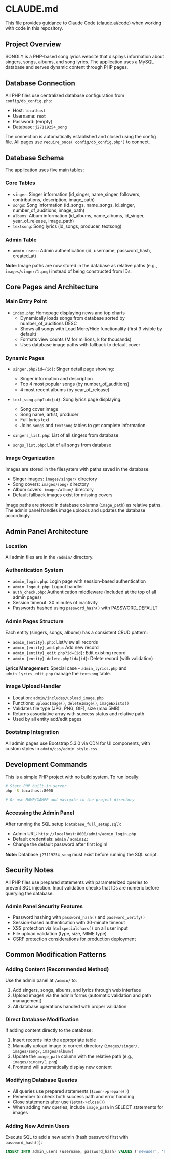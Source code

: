 # CLAUDE.md

This file provides guidance to Claude Code (claude.ai/code) when working with code in this repository.

## Project Overview

SONGLY is a PHP-based song lyrics website that displays information about singers, songs, albums, and song lyrics. The application uses a MySQL database and serves dynamic content through PHP pages.

## Database Connection

All PHP files use centralized database configuration from `config/db_config.php`:
- Host: `localhost`
- Username: `root`
- Password: (empty)
- Database: `j27119254_song`

The connection is automatically established and closed using the config file. All pages use `require_once('config/db_config.php')` to connect.

## Database Schema

The application uses five main tables:

### Core Tables
- `singer`: Singer information (id_singer, name_singer, followers, contributions, description, image_path)
- `songs`: Song information (id_songs, name_songs, id_singer, number_of_auditions, image_path)
- `albums`: Album information (id_albums, name_albums, id_singer, year_of_release, image_path)
- `textsong`: Song lyrics (id_songs, producer, textsong)

### Admin Table
- `admin_users`: Admin authentication (id, username, password_hash, created_at)

**Note**: Image paths are now stored in the database as relative paths (e.g., `images/singer/1.png`) instead of being constructed from IDs.

## Core Pages and Architecture

### Main Entry Point
- `index.php`: Homepage displaying news and top charts
  - Dynamically loads songs from database sorted by number_of_auditions DESC
  - Shows all songs with Load More/Hide functionality (first 3 visible by default)
  - Formats view counts (M for millions, k for thousands)
  - Uses database image paths with fallback to default cover

### Dynamic Pages
- `singer.php?id={id}`: Singer detail page showing:
  - Singer information and description
  - Top 4 most popular songs (by number_of_auditions)
  - 4 most recent albums (by year_of_release)

- `text_song.php?id={id}`: Song lyrics page displaying:
  - Song cover image
  - Song name, artist, producer
  - Full lyrics text
  - Joins `songs` and `textsong` tables to get complete information

- `singers_list.php`: List of all singers from database
- `songs_list.php`: List of all songs from database

### Image Organization

Images are stored in the filesystem with paths saved in the database:
- Singer images: `images/singer/` directory
- Song covers: `images/song/` directory
- Album covers: `images/album/` directory
- Default fallback images exist for missing covers

Image paths are stored in database columns (`image_path`) as relative paths. The admin panel handles image uploads and updates the database accordingly.

## Admin Panel Architecture

### Location
All admin files are in the `/admin/` directory.

### Authentication System
- `admin_login.php`: Login page with session-based authentication
- `admin_logout.php`: Logout handler
- `auth_check.php`: Authentication middleware (included at the top of all admin pages)
- Session timeout: 30 minutes of inactivity
- Passwords hashed using `password_hash()` with PASSWORD_DEFAULT

### Admin Pages Structure
Each entity (singers, songs, albums) has a consistent CRUD pattern:
- `admin_{entity}.php`: List/view all records
- `admin_{entity}_add.php`: Add new record
- `admin_{entity}_edit.php?id={id}`: Edit existing record
- `admin_{entity}_delete.php?id={id}`: Delete record (with validation)

**Lyrics Management**: Special case - `admin_lyrics.php` and `admin_lyrics_edit.php` manage the `textsong` table.

### Image Upload Handler
- Location: `admin/includes/upload_image.php`
- Functions: `uploadImage()`, `deleteImage()`, `imageExists()`
- Validates file type (JPG, PNG, GIF), size (max 5MB)
- Returns associative array with success status and relative path
- Used by all entity add/edit pages

### Bootstrap Integration
All admin pages use Bootstrap 5.3.0 via CDN for UI components, with custom styles in `admin/css/admin_style.css`.

## Development Commands

This is a simple PHP project with no build system. To run locally:

```bash
# Start PHP built-in server
php -S localhost:8000

# Or use MAMP/XAMPP and navigate to the project directory
```

### Accessing the Admin Panel

After running the SQL setup (`database_full_setup.sql`):
- Admin URL: `http://localhost:8000/admin/admin_login.php`
- Default credentials: `admin` / `admin123`
- Change the default password after first login!

**Note:** Database `j27119254_song` must exist before running the SQL script.

## Security Notes

All PHP files use prepared statements with parameterized queries to prevent SQL injection. Input validation checks that IDs are numeric before querying the database.

### Admin Panel Security Features
- Password hashing with `password_hash()` and `password_verify()`
- Session-based authentication with 30-minute timeout
- XSS protection via `htmlspecialchars()` on all user input
- File upload validation (type, size, MIME type)
- CSRF protection considerations for production deployment

## Common Modification Patterns

### Adding Content (Recommended Method)
Use the admin panel at `/admin/` to:
1. Add singers, songs, albums, and lyrics through web interface
2. Upload images via the admin forms (automatic validation and path management)
3. All database operations handled with proper validation

### Direct Database Modification
If adding content directly to the database:
1. Insert records into the appropriate table
2. Manually upload image to correct directory (`images/singer/`, `images/song/`, `images/album/`)
3. Update the `image_path` column with the relative path (e.g., `images/singer/1.png`)
4. Frontend will automatically display new content

### Modifying Database Queries
- All queries use prepared statements (`$conn->prepare()`)
- Remember to check both success path and error handling
- Close statements after use (`$stmt->close()`)
- When adding new queries, include `image_path` in SELECT statements for images

### Adding New Admin Users
Execute SQL to add a new admin (hash password first with `password_hash()`):
```sql
INSERT INTO admin_users (username, password_hash) VALUES ('newuser', 'hashed_password');
```
